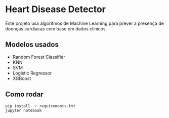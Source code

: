 # Heart Disease Detector

Este projeto usa algoritmos de Machine Learning para prever a presença de doenças cardíacas com base em dados clínicos.

## Modelos usados

- Random Forest Classifier
- KNN
- SVM
- Logistic Regressor
- XGBoost

## Como rodar

```bash
pip install -r requirements.txt
jupyter notebook
